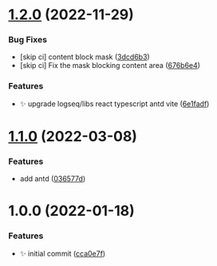# [1.2.0](https://github.com/haydenull/logseq-plugin-react-excalidraw/compare/v1.1.0...v1.2.0) (2022-11-29)


### Bug Fixes

* [skip ci] content block mask ([3dcd6b3](https://github.com/haydenull/logseq-plugin-react-excalidraw/commit/3dcd6b385d4765b5979e437bee6211899478014b))
* [skip ci] Fix the mask blocking content area ([676b6e4](https://github.com/haydenull/logseq-plugin-react-excalidraw/commit/676b6e4549a8203ad98d246409ca95e84b0a682a))


### Features

* ✨ upgrade logseq/libs react typescript antd vite ([6e1fadf](https://github.com/haydenull/logseq-plugin-react-excalidraw/commit/6e1fadf194406cf50b5311a32f6fee39cd6079bd))

# [1.1.0](https://github.com/haydenull/logseq-plugin-react-excalidraw/compare/v1.0.0...v1.1.0) (2022-03-08)


### Features

* add antd ([036577d](https://github.com/haydenull/logseq-plugin-react-excalidraw/commit/036577dc529db4e4a5964c287a55d112bae654bc))

# 1.0.0 (2022-01-18)


### Features

* ✨ initial commit ([cca0e7f](https://github.com/haydenull/logseq-plugin-react-excalidraw/commit/cca0e7fcba33830eaf534fd9ca6b867b57147de4))
